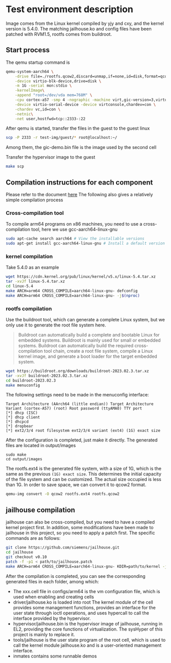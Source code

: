 # Test environment description
Image comes from the Linux kernel compiled by yjy and cxy, and the kernel version is 5.4.0.
The matching jailhouse.ko and config files have been patched with RVM1.5,
rootfs comes from buildroot.

## Start process
The qemu startup command is
```sh
qemu-system-aarch64 \
    -drive file=./rootfs.qcow2,discard=unmap,if=none,id=disk,format=qcow2 \
    -device virtio-blk-device,drive=disk \
    -m 1G -serial mon:stdio \
    -kernelImage\
    -append "root=/dev/vda mem=768M" \
    -cpu cortex-a57 -smp 4 -nographic -machine virt,gic-version=3,virtualization=on \
    -device virtio-serial-device -device virtconsole,chardev=con \
    -chardev vc,id=con \
    -netnic\
    -net user,hostfwd=tcp::2333-:22
```

After qemu is started, transfer the files in the guest to the guest linux
```sh
scp -P 2333 -r test-img/guest/* root@localhost:~/
```

Among them, the gic-demo.bin file is the image used by the second cell

Transfer the hypervisor image to the guest
```sh
make scp
```

## Compilation instructions for each component
Please refer to the document [here](https://github.com/saltytine/notes-and-guides/blob/main/arm64-qemu-jailhouse.md)
The following also gives a relatively simple compilation process

### Cross-compilation tool
To compile arm64 programs on x86 machines, you need to use a cross-compilation tool, here we use gcc-aarch64-linux-gnu
```sh
sudo apt-cache search aarch64 # View the installable versions
sudo apt-get install gcc-aarch64-linux-gnu # Install a default version
```

### kernel compilation
Take 5.4.0 as an example

```sh
wget https://cdn.kernel.org/pub/linux/kernel/v5.x/linux-5.4.tar.xz
tar -xvJf linux-5.4.tar.xz
cd linux-5.4
make ARCH=arm64 CROSS_COMPILE=aarch64-linux-gnu- defconfig
make ARCH=arm64 CROSS_COMPILE=aarch64-linux-gnu- -j$(nproc)
```

### rootfs compilation
Use the buildroot tool, which can generate a complete Linux system, but we only use it to generate the root file system here.

>Buildroot can automatically build a complete and bootable Linux for embedded systems. Buildroot is mainly used for small or embedded systems. Buildroot can automatically build the required cross-compilation tool chain, create a root file system, compile a Linux kernel image, and generate a boot loader for the target embedded system.
```sh
wget https://buildroot.org/downloads/buildroot-2023.02.3.tar.xz
tar -xvJf buildroot-2023.02.3.tar.xz
cd buildroot-2023.02.3
make menuconfig
```

The following settings need to be made in the menuconfig interface:
```
Target Architecture (AArch64 (little endian)) Target Architecture Variant (cortex-A57) (root) Root password (ttyAMA0) TTY port
[*] dhcp (ISC)
[*] dhcp client
[*] dhcpcd
[*] dropbear
[*] ext2/3/4 root filesystem ext2/3/4 variant (ext4) (1G) exact size
```

After the configuration is completed, just make it directly. The generated files are located in output/images
```
sudo make
cd output/images
```

The rootfs.ext4 is the generated file system, with a size of 1G, which is the same as the previous `(1G) exact size`. This determines the initial capacity of the file system and can be customized. The actual size occupied is less than 1G. In order to save space, we can convert it to qcow2 format.
```sh
qemu-img convert -O qcow2 rootfs.ext4 rootfs.qcow2
```

## jailhouse compilation
jailhouse can also be cross-compiled, but you need to have a compiled kernel project first. In addition, some modifications have been made to jailhouse in this project, so you need to apply a patch first. The specific commands are as follows:
```sh
git clone https://github.com/siemens/jailhouse.git
cd jailhouse
git checkout v0.10
patch -f -p1 < path/to/jailhouse.patch
make ARCH=arm64 CROSS_COMPILE=aarch64-linux-gnu- KDIR=path/to/kernel -j$(nproc)
```

After the compilation is completed, you can see the corresponding generated files in each folder, among which:
- The xxx.cell file in configs/arm64 is the vm configuration file, which is used when enabling and creating cells
- driver/jailhouse.ko is loaded into root The kernel module of the cell provides some management functions, provides an interface for the user state through ioctl operations, and uses hypercall to call the interface provided by the hypervisor.
- hypervisor/jailhouse.bin is the hypervisor image of jailhouse, running in EL2, providing the core functions of virtualization. The sysHyper of this project is mainly to replace it.
- tools/jailhouse is the user state program of the root cell, which is used to call the kernel module jailhouse.ko and is a user-oriented management interface.
- inmates contains some runnable demos
